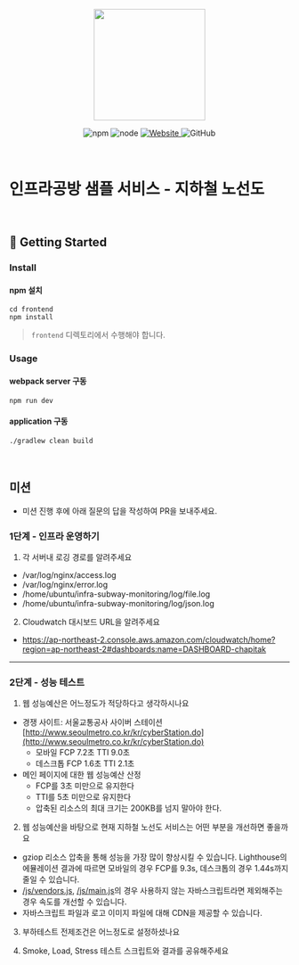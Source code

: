 <p align="center">
    <img width="200px;" src="https://raw.githubusercontent.com/woowacourse/atdd-subway-admin-frontend/master/images/main_logo.png"/>
</p>
<p align="center">
  <img alt="npm" src="https://img.shields.io/badge/npm-%3E%3D%205.5.0-blue">
  <img alt="node" src="https://img.shields.io/badge/node-%3E%3D%209.3.0-blue">
  <a href="https://edu.nextstep.camp/c/R89PYi5H" alt="nextstep atdd">
    <img alt="Website" src="https://img.shields.io/website?url=https%3A%2F%2Fedu.nextstep.camp%2Fc%2FR89PYi5H">
  </a>
  <img alt="GitHub" src="https://img.shields.io/github/license/next-step/atdd-subway-service">
</p>

<br>

# 인프라공방 샘플 서비스 - 지하철 노선도

<br>

## 🚀 Getting Started

### Install
#### npm 설치
```
cd frontend
npm install
```
> `frontend` 디렉토리에서 수행해야 합니다.

### Usage
#### webpack server 구동
```
npm run dev
```
#### application 구동
```
./gradlew clean build
```
<br>

## 미션

* 미션 진행 후에 아래 질문의 답을 작성하여 PR을 보내주세요.

### 1단계 - 인프라 운영하기
1. 각 서버내 로깅 경로를 알려주세요
- /var/log/nginx/access.log
- /var/log/nginx/error.log
- /home/ubuntu/infra-subway-monitoring/log/file.log
- /home/ubuntu/infra-subway-monitoring/log/json.log

2. Cloudwatch 대시보드 URL을 알려주세요
- https://ap-northeast-2.console.aws.amazon.com/cloudwatch/home?region=ap-northeast-2#dashboards:name=DASHBOARD-chapitak

---

### 2단계 - 성능 테스트
1. 웹 성능예산은 어느정도가 적당하다고 생각하시나요
 - 경쟁 사이트: 서울교통공사 사이버 스테이션 [http://www.seoulmetro.co.kr/kr/cyberStation.do](http://www.seoulmetro.co.kr/kr/cyberStation.do)
   - 모바일 FCP 7.2초 TTI 9.0초
   - 데스크톱 FCP 1.6초 TTI 2.1초
 - 메인 페이지에 대한 웹 성능예산 산정
   - FCP를 3초 미만으로 유지한다
   - TTI를  5초 미만으로 유지한다
   - 압축된 리소스의 최대 크기는 200KB를 넘지 말아야 한다.

2. 웹 성능예산을 바탕으로 현재 지하철 노선도 서비스는 어떤 부분을 개선하면 좋을까요
 
- gziop 리소스 압축을 통해 성능을 가장 많이 향상시킬 수 있습니다. Lighthouse의 에뮬레이션 결과에 따르면 모바일의 경우 FCP를 9.3s, 데스크톱의 경우 1.44s까지 줄일 수 있습니다.
- [/js/vendors.js](https://chapitak.kro.kr/js/vendors.js), [/js/main.js](https://chapitak.kro.kr/js/main.js)의 경우 사용하지 않는 자바스크립트라면 제외해주는 경우 속도를 개선할 수 있습니다.
- 자바스크립트 파일과 로고 이미지 파일에  대해 CDN을 제공할 수 있습니다.
 
3. 부하테스트 전제조건은 어느정도로 설정하셨나요

4. Smoke, Load, Stress 테스트 스크립트와 결과를 공유해주세요

